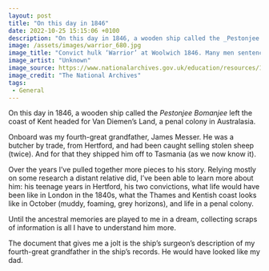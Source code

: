 ```yaml
---
layout: post
title: "On this day in 1846"
date: 2022-10-25 15:15:06 +0100
description: "On this day in 1846, a wooden ship called the _Pestonjee Bomanjee_ left the coast of Kent headed for Van Diemen’s Land, a penal colony in Australasia."
image: /assets/images/warrior_680.jpg
image_title: "Convict hulk ‘Warrior’ at Woolwich 1846. Many men sentenced to transportation would have languished in these fetid, floating prisons. (Catalogue reference: ZPER 34/8)"
image_artist: "Unknown"
image_source: https://www.nationalarchives.gov.uk/education/resources/19th-century-prison-ships/convict-hulk/
image_credit: "The National Archives"
tags:
 - General
---
```


On this day in 1846, a wooden ship called the _Pestonjee Bomanjee_ left the coast of Kent headed for Van Diemen’s Land, a penal colony in Australasia. 

Onboard was my fourth-great grandfather, James Messer. He was a butcher by trade, from Hertford, and had been caught selling stolen sheep (twice). And for that they shipped him off to Tasmania (as we now know it).

Over the years I’ve pulled together more pieces to his story. Relying mostly on some research a distant relative did, I’ve been able to learn more about him: his teenage years in Hertford, his two convictions, what life would have been like in London in the 1840s, what the Thames and Kentish coast looks like in October (muddy, foaming, grey horizons), and life in a penal colony. 

Until the ancestral memories are played to me in a dream, collecting scraps of information is all I have to understand him more.

The document that gives me a jolt is the ship’s surgeon’s description of my fourth-great grandfather in the ship’s records. He would have looked like my dad.
